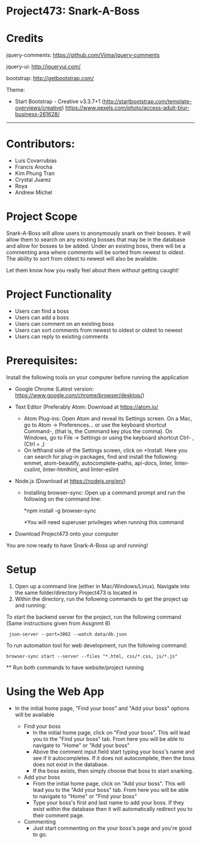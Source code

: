 # Project473: Snark-A-Boss

# Credits

jquery-comments: https://github.com/Viima/jquery-comments

jquery-ui: http://jqueryui.com/

bootstrap: http://getbootstrap.com/

Theme:
* Start Bootstrap - Creative v3.3.7+1 (http://startbootstrap.com/template-overviews/creative)
https://www.pexels.com/photo/access-adult-blur-business-261628/

---------------------------------------------------------------------------------------------------
# Contributors:

- Luis Covarrubias
- Francis Arocha
- Kim Phung Tran
- Crystal Juarez
- Roya 
- Andrew Michel

# Project Scope

Snark-A-Boss will allow users to anonymously snark on their bosses. It will allow them to search on any existing bosses that may be in the database and allow for bosses to be added. Under an existing boss, there will be a commenting area where comments will be sorted from newest to oldest. The ability to sort from oldest to newest will also be available.

Let them know how you really feel about them without getting caught!

# Project Functionality

- Users can find a boss
- Users can add a boss
- Users can comment on an existing boss
- Users can sort comments from newest to oldest or oldest to newest
- Users can reply to existing comments


# Prerequisites: 

Install the following tools on your computer before running the application
     
- Google Chrome (Latest version: https://www.google.com/chrome/browser/desktop/)
- Text Editor (Preferably Atom: Download at https://atom.io/
   - Atom Plug-ins: Open Atom and reveal its Settings screen. On a Mac, go to Atom → Preferences... or use the keyboard shortcut Command-, (that is, the Command key plus the comma). On Windows, go to File → Settings or using the keyboard shortcut Ctrl- , (Ctrl + ,)
   - On lefthand side of the Settings screen, click  on +Install. Here you can search for plug-in packages, find and install the following: emmet, atom-beautify, autocomplete-paths, api-docs, linter, linter-csslint, linter-htmlhint, and linter-eslint
- Node.js (Download at https://nodejs.org/en/)
     - Installing browser-sync: Open up a command prompt and run the following on the command line:
         
          *npm install -g browser-sync
 
        *You will need superuser privileges when running this command

 - Download Project473 onto your computer
        
  You are now ready to have Snark-A-Boss up and running!

# Setup

1) Open up a command line (either in Mac/Windows/Linux). Navigate into the same folder/directory Project473 is located in
2) Within the directory, run the following commands to get the project up and running:

To start the backend server for the project, run the following command (Same instructions given from Assgnmt 8)

     json-server --port=3002 --watch data/db.json


To run automation tool for web development, run the following command:

    browser-sync start --server --files "*.html, css/*.css, js/*.js"

** Run both commands to have website/project running


# Using the Web App

-  In the initial home page, "Find your boss" and "Add your boss" options will be available

    - Find your boss
        - In the initial home page, click on "Find your boss". This will lead you to the "Find your boss" tab. From here you will be able to navigate to "Home" or "Add your boss"
        - Above the comment input field start typing your boss's name and see if it autocompletes. If it does not autocomplete, then the boss does not exist in the database.
        - If the boss exists, then simply choose that boss to start snarking.
    - Add your boss
        - From the initial home page, click on "Add your boss". This will lead you to the "Add your boss" tab. From here you will be able to navigate to "Home" or "Find your boss"
        - Type your boss's first and last name to add your boss. If they exist within the database then it will automatically redirect you to their comment page.
    - Commenting
        - Just start commenting on the your boss's page and you're good to go.
